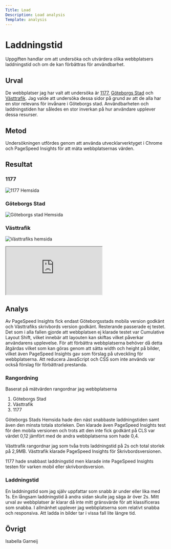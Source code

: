 ```yaml
---
Title: Load
Description: Load analysis
Template: analysis
---
```


Laddningstid
=======================

Uppgiften handlar om att undersöka och utvärdera olika webbplatsers laddningstid och om de kan förbättras för användbarhet. 

Urval
-----------------------

De webbplatser jag har valt att undersöka är [1177](https://www.1177.se), [Göteborgs Stad](https://www.goteborg.se) och [Västtrafik](https://www.vasttrafik.se). Jag valde att undersöka dessa sidor på grund av att de alla har en stor relevans för invånare i Göteborgs stad. Användbarheten och laddningstiden har således en stor inverkan på hur användare upplever dessa resurser. 

Metod
-----------------------
Undersökningen utfördes genom att använda utvecklarverktyget i Chrome och PageSpeed Insights för att mäta webbplatsernas värden. 

Resultat
-----------------------
### 1177
![1177 Hemsida](%base_url%/image/1177.png)
### Göteborgs Stad
![Göteborgs stad Hemsida](%base_url%/image/goteborg.png)
### Västtrafik
![Västtrafiks hemsida](%base_url%/image/vasttrafik.png)
<div class="iframe-container">
    <iframe src="https://docs.google.com/spreadsheets/d/e/2PACX-1vQBvIWuzmocyjRIY_7A2VTe5vQb7MckDEI4KMKvjOssOvlo4dC-Jcc97pD59epQDpBbz-QpjwIFmvgA/pubhtml?widget=true&amp;headers=false"></iframe>
</div>


Analys
-----------------------
Av PageSpeed Insights fick endast Göteborgsstads mobila version godkänt och Västtrafiks skrivbords version godkänt. Resterande passerade ej testet. Det som i alla fallen gjorde att webbplatsen ej klarade testet var Cumulative Layout Shift, vilket innebär att layouten kan skiftas vilket påverkar användarens upplevelse. För att förbättra webbplatserna behöver då detta åtgärdas vilket som kan göras genom att sätta width och height på bilder, vilket även PageSpeed Insights gav som förslag på utveckling för webbplatserna. Att reducera JavaScript och CSS som inte används var också förslag för förbättrad prestanda. 

### Rangordning
Baserat på mätvärden rangordnar jag webbplatserna
1. Göteborgs Stad 
2. Västtrafik
3. 1177

Göteborgs Stads Hemsida hade den näst snabbaste laddningstiden samt även den minsta totala storleken. Den klarade även PageSpeed Insights test för den mobila versionen och trots att den inte fick godkänt på CLS var värdet 0,12 jämfört med de andra webbplatserna som hade 0,4.

Västtrafik rangordnar jag som tvåa trots laddningstid på 2s och total storlek på 2,9MB. Västtrafik klarade PageSpeed Insights för Skrivbordsversionen. 

1177 hade snabbast laddningstid men klarade inte PageSpeed Insights testen för varken mobil eller skrivbordsversion.

### Laddningstid
En laddningstid som jag själv uppfattar som snabb är under eller lika med 1s. En långsam laddningstid å andra sidan skulle jag säga är över 2s. Mitt urval av webbplatser är klarar då inte mitt gränsvärde för att klassificeras som snabba. I allmänhet upplever jag webbplatserna som relativt snabba och responsiva. Att ladda in bilder tar i vissa fall lite längre tid. 

Övrigt
-----------------------
Isabella Garneij